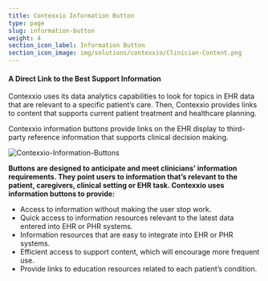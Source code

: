 ```yaml
---
title: Contexxio Information Button
type: page
slug: information-button
weight: 4
section_icon_label: Information Button
section_icon_image: img/solutions/contexxio/Clinician-Content.png
---
```

#### A Direct Link to the Best Support Information

Contexxio uses its data analytics capabilities to look for topics in EHR data that are relevant to a specific patient’s care. Then, Contexxio provides links to content that supports current patient treatment and healthcare planning.

Contexxio information buttons provide links on the EHR display to third-party reference information that supports clinical decision making.

![Contexxio-Information-Buttons](img/solutions/contexxio/Contexxio-Information-Buttons.jpg#center)

**Buttons are designed to anticipate and meet clinicians’ information requirements. They point users to information that’s relevant to the patient, caregivers, clinical setting or EHR task. Contexxio uses information buttons to provide:**

* Access to information without making the user stop work.
* Quick access to information resources relevant to the latest data entered into EHR or PHR systems.
* Information resources that are easy to integrate into EHR or PHR systems.
* Efficient access to support content, which will encourage more frequent use.
* Provide links to education resources related to each patient’s condition.